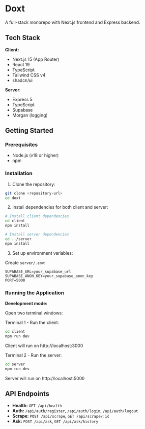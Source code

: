 # Doxt

A full-stack monorepo with Next.js frontend and Express backend.

## Tech Stack

**Client:**
- Next.js 15 (App Router)
- React 19
- TypeScript
- Tailwind CSS v4
- shadcn/ui

**Server:**
- Express 5
- TypeScript
- Supabase
- Morgan (logging)

## Getting Started

### Prerequisites

- Node.js (v18 or higher)
- npm

### Installation

1. Clone the repository:
```bash
git clone <repository-url>
cd doxt
```

2. Install dependencies for both client and server:
```bash
# Install client dependencies
cd client
npm install

# Install server dependencies
cd ../server
npm install
```

3. Set up environment variables:

Create `server/.env`:
```env
SUPABASE_URL=your_supabase_url
SUPABASE_ANON_KEY=your_supabase_anon_key
PORT=5000
```

### Running the Application

**Development mode:**

Open two terminal windows:

Terminal 1 - Run the client:
```bash
cd client
npm run dev
```
Client will run on http://localhost:3000

Terminal 2 - Run the server:
```bash
cd server
npm run dev
```
Server will run on http://localhost:5000

## API Endpoints

- **Health:** `GET /api/health`
- **Auth:** `/api/auth/register`, `/api/auth/login`, `/api/auth/logout`
- **Scrape:** `POST /api/scrape`, `GET /api/scrape/:id`
- **Ask:** `POST /api/ask`, `GET /api/ask/history`
